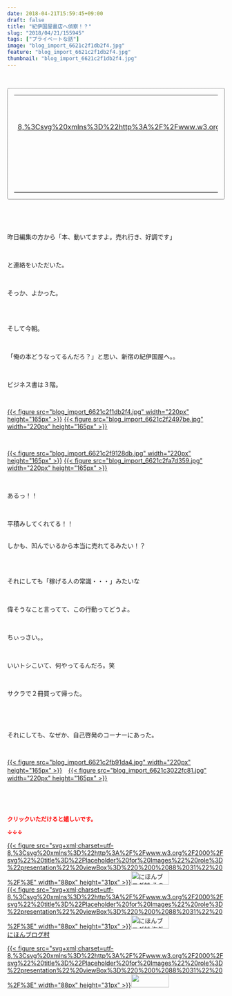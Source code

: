 ```yaml
---
date: 2018-04-21T15:59:45+09:00
draft: false
title: "紀伊国屋書店へ偵察！？"
slug: "2018/04/21/155945"
tags: ["プライベートな話"]
image: "blog_import_6621c2f1db2f4.jpg"
feature: "blog_import_6621c2f1db2f4.jpg"
thumbnail: "blog_import_6621c2f1db2f4.jpg"
---
```

<p> </p><div contenteditable="false" style="padding: 15px; border-radius: 4px; border: 1px dotted currentColor; border-image: none;"><table border="0" cellpadding="0" cellspacing="0" style="margin: 0px; table-layout: fixed;" width="100%">	<tbody width="100%">		<tr>			<td aligin="center" style="vertical-align: middle;" width="95"><span style="text-align: center; display: block;"><a alt0="BlogAffiliate" href="affiliate.do?affiliateId=37073823" rel="nofollow" target="_blank">{{< figure src="svg+xml;charset=utf-8,%3Csvg%20xmlns%3D%22http%3A%2F%2Fwww.w3.org%2F2000%2Fsvg%22%20title%3D%22Placeholder%20for%20Images%22%20role%3D%22presentation%22%20viewBox%3D%220%200%201%201%22%20%2F%3E"  >}}<noscript><img alt="稼げる人の常識、稼げない人の常識" border="0" data-img="affiliate" src="https://images-fe.ssl-images-amazon.com/images/I/51Ft8zEBpkL._SL160_.jpg" style="margin: 0px; vertical-align: middle; max-width: 95px;"></noscript></a></span></td>			<td style="line-height: 1.5; padding-left: 15px; vertical-align: middle;"><a alt0="BlogAffiliate" href="affiliate.do?affiliateId=37073823" rel="nofollow" target="_blank">稼げる人の常識、稼げない人の常識</a>			<div style="padding: 3px 0px;">1,200円</div>			<div style="font-size: 0.83em;">Amazon</div></td>		</tr>	</tbody></table></div><p> </p><p> </p><p>昨日編集の方から「本、動いてますよ。売れ行き、好調です」</p><p> </p><p>と連絡をいただいた。</p><p> </p><p>そっか、よかった。</p><p> </p><p><br/>そして今朝。</p><p> </p><p>「俺の本どうなってるんだろ？」と思い、新宿の紀伊国屋へ。。</p><p> </p><p>ビジネス書は３階。</p><p> </p><p><a href="blog_import_6621c2f1db2f4.jpg">{{< figure src="blog_import_6621c2f1db2f4.jpg" width="220px" height="165px" >}}</a> <a href="blog_import_6621c2f2497be.jpg">{{< figure src="blog_import_6621c2f2497be.jpg" width="220px" height="165px" >}}</a></p><p> </p><p><a href="blog_import_6621c2f9128db.jpg">{{< figure src="blog_import_6621c2f9128db.jpg" width="220px" height="165px" >}}</a> <a href="blog_import_6621c2fa7d359.jpg">{{< figure src="blog_import_6621c2fa7d359.jpg" width="220px" height="165px" >}}</a></p><p> </p><p>あるっ！！</p><p> </p><p>平積みしてくれてる！！</p><p><br/>しかも、凹んでいるから本当に売れてるみたい！？</p><p> </p><p><br/>それにしても「稼げる人の常識・・・」みたいな</p><p> </p><p>偉そうなこと言ってて、この行動ってどうよ。</p><p> </p><p>ちぃっさい。。</p><p> </p><p>いいトシこいて、何やってるんだろ。笑</p><p> </p><p>サクラで２冊買って帰った。</p><p> </p><p> </p><p>それにしても、なぜか、自己啓発のコーナーにあった。</p><p> </p><p><a href="blog_import_6621c2fb91da4.jpg">{{< figure src="blog_import_6621c2fb91da4.jpg" width="220px" height="165px" >}}</a>　<a href="blog_import_6621c3022fc81.jpg">{{< figure src="blog_import_6621c3022fc81.jpg" width="220px" height="165px" >}}</a></p><p> </p><p> </p><p><font color="#ff0000" size="2"><strong>クリックいただけると嬉しいです。</strong></font></p><p><font color="#ff0000" size="2"><strong>↓↓↓</strong></font></p><p><a href="ranking.html?p_cid=01260127" id="&amp;blogmura_banner" target="_blank">{{< figure src="svg+xml;charset=utf-8,%3Csvg%20xmlns%3D%22http%3A%2F%2Fwww.w3.org%2F2000%2Fsvg%22%20title%3D%22Placeholder%20for%20Images%22%20role%3D%22presentation%22%20viewBox%3D%220%200%2088%2031%22%20%2F%3E" width="88px" height="31px" >}}<noscript><img alt="にほんブログ村 その他生活ブログ 不動産投資へ" border="0" height="31" src="https://img-proxy.blog-video.jp/images?url=http%3A%2F%2Flife.blogmura.com%2Fhudousantoushi%2Fimg%2Fhudousantoushi88_31.gif" width="88"></noscript></a><br/><a href="ranking.html?p_cid=01260127" target="_blank">{{< figure src="svg+xml;charset=utf-8,%3Csvg%20xmlns%3D%22http%3A%2F%2Fwww.w3.org%2F2000%2Fsvg%22%20title%3D%22Placeholder%20for%20Images%22%20role%3D%22presentation%22%20viewBox%3D%220%200%2088%2031%22%20%2F%3E" width="88px" height="31px" >}}<noscript><img alt="にほんブログ村 海外生活ブログ バリ島情報へ" border="0" height="31" src="https://img-proxy.blog-video.jp/images?url=http%3A%2F%2Foverseas.blogmura.com%2Fbali%2Fimg%2Fbali88_31.gif" width="88"></noscript></a><br/><a href="ranking.html?p_cid=01260127" target="_blank">にほんブログ村</a></p><p><a href="link.php?1804582" title="人気ブログランキングへ">{{< figure src="svg+xml;charset=utf-8,%3Csvg%20xmlns%3D%22http%3A%2F%2Fwww.w3.org%2F2000%2Fsvg%22%20title%3D%22Placeholder%20for%20Images%22%20role%3D%22presentation%22%20viewBox%3D%220%200%2088%2031%22%20%2F%3E" width="88px" height="31px" >}}<noscript><img border="0" height="31" src="https://blog.with2.net/img/banner/banner_22.gif" width="88"></noscript></a></p><p> </p>

